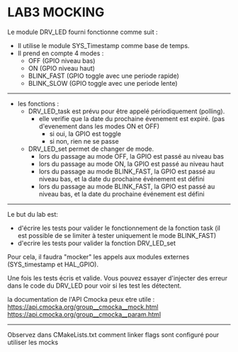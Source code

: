 # LAB3 MOCKING

Le module DRV_LED fourni fonctionne comme suit :
- Il utilise le module SYS_Timestamp comme base de temps.
- Il prend en compte 4 modes :
    - OFF (GPIO niveau bas)
    - ON  (GPIO niveau haut)
    - BLINK_FAST (GPIO toggle avec une periode rapide)
    - BLINK_SLOW (GPIO toggle avec une periode lente)
---
- les fonctions :
    - DRV_LED_task est prévu pour être appelé périodiquement (polling).
        - elle verifie que la date du prochaine évenement est expiré. (pas d'evenement dans les modes ON et OFF)
            - si oui, la GPIO est toggle
            - si non, rien ne se passe
    - DRV_LED_set permet de changer de mode.
        - lors du passage au mode OFF, la GPIO est passé au niveau bas
        - lors du passage au mode ON, la GPIO est passé au niveau haut
        - lors du passage au mode BLINK_FAST, la GPIO est passé au niveau bas, et la date du prochaine événement est défini
        - lors du passage au mode BLINK_FAST, la GPIO est passé au niveau bas, et la date du prochaine événement est défini
---

Le but du lab est:
- d'écrire les tests pour valider le fonctionnement de la fonction task (il est possible de se limiter à tester uniquement le mode BLINK_FAST)
- d'ecrire les tests pour valider la fonction DRV_LED_set

Pour cela, il faudra "mocker" les appels aux modules externes (SYS_timestamp et HAL_GPIO).

Une fois les tests écris et valide. Vous pouvez essayer d'injecter des erreur dans le code du DRV_LED pour voir si les test les détectent.

la documentation de l'API Cmocka peux etre utile :
https://api.cmocka.org/group__cmocka__mock.html
https://api.cmocka.org/group__cmocka__param.html

---

Observez dans CMakeLists.txt comment linker flags sont configuré pour utiliser les mocks

